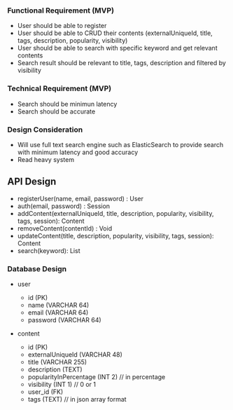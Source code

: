 ### Functional Requirement (MVP)
- User should be able to register
- User should be able to CRUD their contents (externalUniqueId, title, tags, description, popularity, visibility)
- User should be able to search with specific keyword and get relevant contents
- Search result should be relevant to title, tags, description and filtered by visibility

### Technical Requirement (MVP)
- Search should be minimun latency
- Search should be accurate

### Design Consideration
- Will use full text search engine such as ElasticSearch to provide search with minimum latency and good accuracy
- Read heavy system

## API Design
- registerUser(name, email, password) : User
- auth(email, password) : Session
- addContent(externalUniqueId, title, description, popularity, visibility, tags, session): Content
- removeContent(contentId) : Void
- updateContent(title, description, popularity, visibility, tags, session): Content
- search(keyword): List<SearchResult>

### Database Design
- user
  - id (PK)
  - name (VARCHAR 64)
  - email (VARCHAR 64)
  - password (VARCHAR 64)

- content
  - id (PK)
  - externalUniqueId (VARCHAR 48)
  - title (VARCHAR 255)
  - description (TEXT)
  - popularityInPercentage (INT 2) // in percentage
  - visibility (INT 1) // 0 or 1
  - user_id (FK)
  - tags (TEXT) // in json array format